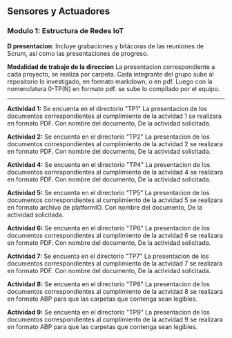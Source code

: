 ## Sensores y Actuadores
### Modulo 1: Estructura de Redes IoT 

**D presentacion**: Incluye grabaciones y bitácoras de las reuniones de Scrum, así como las presentaciones de progreso.

**Modalidad de trabajo de la direccion**
La presentacion correspondiente a cada proyecto, se realiza por carpeta. Cada integrante del grupo sube al repositorio lo investigado, en formato markdown, o en pdf. Luego con la nomenclatura 0-TP(N) en formato pdf. se sube lo compilado por el equipo.

---

**Actividad 1:** Se encuenta en el directorio "TP1"
La presentacion de los documentos correspondientes al cumplimiento de la actvidad 1 se realizara en formato PDF. Con nombre del documento, De la actividad solicitada. 

**Actividad 2:** Se encuenta en el directorio "TP2"
La presentacion de los documentos correspondientes al cumplimiento de la actvidad 2 se realizara en formato PDF. Con nombre del documento, De la actividad solicitada. 

**Actividad 4:** Se encuenta en el directorio "TP4"
La presentacion de los documentos correspondientes al cumplimiento de la actvidad 4 se realizara en formato PDF. Con nombre del documento, De la actividad solicitada. 

**Actividad 5:** Se encuenta en el directorio "TP5"
La presentacion de los documentos correspondientes al cumplimiento de la actvidad 5 se realizara en formato archivo de platformIO. Con nombre del documento, De la actividad solicitada. 

**Actividad 6:** Se encuenta en el directorio "TP6"
La presentacion de los documentos correspondientes al cumplimiento de la actvidad 6 se realizara en formato PDF. Con nombre del documento, De la actividad solicitada. 

**Actividad 7:** Se encuenta en el directorio "TP7"
La presentacion de los documentos correspondientes al cumplimiento de la actvidad 7 se realizara en formato PDF. Con nombre del documento, De la actividad solicitada. 

**Actividad 8:** Se encuenta en el directorio "TP8"
La presentacion de los documentos correspondientes al cumplimiento de la actvidad 8 se realizara en formato ABP para que las carpetas que contenga sean legibles.

**Actividad 9:** Se encuenta en el directorio "TP9"
La presentacion de los documentos correspondientes al cumplimiento de la actvidad 9 se realizara en formato ABP para que las carpetas que contenga sean legibles.
